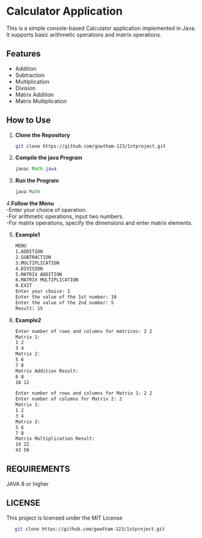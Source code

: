 # Calculator Application

This is a simple console-based Calculator application implemented in Java. It supports basic arithmetic operations and matrix operations.

## Features

- Addition
- Subtraction
- Multiplication
- Division
- Matrix Addition
- Matrix Multiplication

## How to Use

1. **Clone the Repository**
   ```bash
   git clone https://github.com/gowtham-123/1stproject.git


2. **Compile the java Program**
   ```java
   javac Math.java
3. **Run the Program**
   ```java
   java Math

4.**Follow the Menu**<br>
    -Enter your choice of operation.<br>
    -For arithmetic operations, input two numbers.<br>
    -For matrix operations, specify the dimensions and enter matrix elements.
    
5. **Example1**
   ```bash
   MENU
   1.ADDITION
   2.SUBTRACTION
   3.MULTIPLICATION
   4.DIVISION
   5.MATRIX ADDITION
   6.MATRIX MULTIPLICATION
   0.EXIT
   Enter your choice: 1
   Enter the value of the 1st number: 10
   Enter the value of the 2nd number: 5
   Result: 15

6. **Example2**
   ```bash
   Enter number of rows and columns for matrices: 2 2
   Matrix 1:
   1 2
   3 4
   Matrix 2:
   5 6
   7 8
   Matrix Addition Result:
   6 8
   10 12

   Enter number of rows and columns for Matrix 1: 2 2
   Enter number of columns for Matrix 2: 2
   Matrix 1:
   1 2
   3 4
   Matrix 2:
   5 6
   7 8
   Matrix Multiplication Result:
   19 22
   43 50
## REQUIREMENTS <br>

JAVA 8 or higher

## LICENSE


This project is licensed under the MIT License
```bash
   git clone https://github.com/gowtham-123/1stproject.git




  



